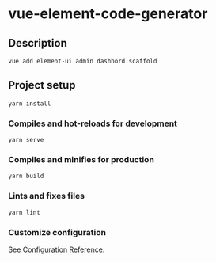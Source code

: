 # vue-element-code-generator

## Description

```
vue add element-ui admin dashbord scaffold
```

## Project setup

```
yarn install
```

### Compiles and hot-reloads for development
```
yarn serve
```

### Compiles and minifies for production
```
yarn build
```

### Lints and fixes files
```
yarn lint
```

### Customize configuration

See [Configuration Reference](https://cli.vuejs.org/config/).
